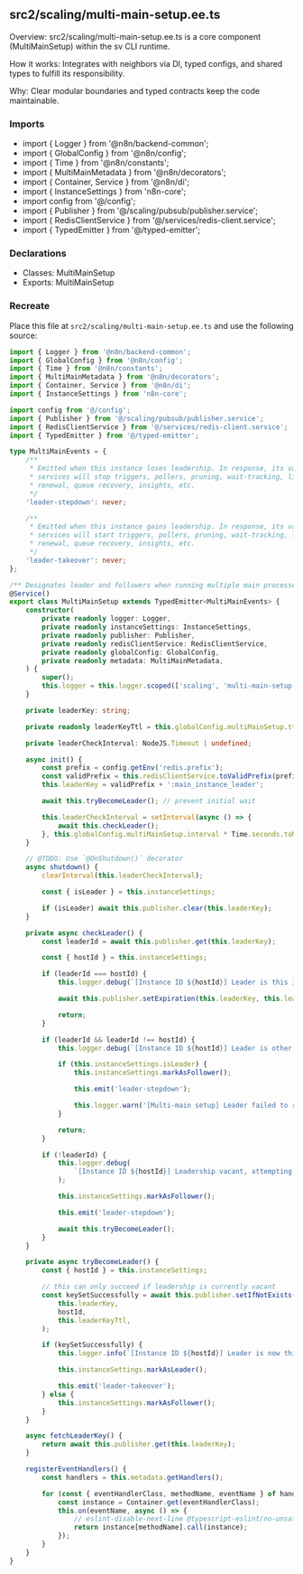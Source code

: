 ## src2/scaling/multi-main-setup.ee.ts

Overview: src2/scaling/multi-main-setup.ee.ts is a core component (MultiMainSetup) within the sv CLI runtime.

How it works: Integrates with neighbors via DI, typed configs, and shared types to fulfill its responsibility.

Why: Clear modular boundaries and typed contracts keep the code maintainable.

### Imports

- import { Logger } from '@n8n/backend-common';
- import { GlobalConfig } from '@n8n/config';
- import { Time } from '@n8n/constants';
- import { MultiMainMetadata } from '@n8n/decorators';
- import { Container, Service } from '@n8n/di';
- import { InstanceSettings } from 'n8n-core';
- import config from '@/config';
- import { Publisher } from '@/scaling/pubsub/publisher.service';
- import { RedisClientService } from '@/services/redis-client.service';
- import { TypedEmitter } from '@/typed-emitter';

### Declarations

- Classes: MultiMainSetup
- Exports: MultiMainSetup

### Recreate

Place this file at `src2/scaling/multi-main-setup.ee.ts` and use the following source:

```ts
import { Logger } from '@n8n/backend-common';
import { GlobalConfig } from '@n8n/config';
import { Time } from '@n8n/constants';
import { MultiMainMetadata } from '@n8n/decorators';
import { Container, Service } from '@n8n/di';
import { InstanceSettings } from 'n8n-core';

import config from '@/config';
import { Publisher } from '@/scaling/pubsub/publisher.service';
import { RedisClientService } from '@/services/redis-client.service';
import { TypedEmitter } from '@/typed-emitter';

type MultiMainEvents = {
	/**
	 * Emitted when this instance loses leadership. In response, its various
	 * services will stop triggers, pollers, pruning, wait-tracking, license
	 * renewal, queue recovery, insights, etc.
	 */
	'leader-stepdown': never;

	/**
	 * Emitted when this instance gains leadership. In response, its various
	 * services will start triggers, pollers, pruning, wait-tracking, license
	 * renewal, queue recovery, insights, etc.
	 */
	'leader-takeover': never;
};

/** Designates leader and followers when running multiple main processes. */
@Service()
export class MultiMainSetup extends TypedEmitter<MultiMainEvents> {
	constructor(
		private readonly logger: Logger,
		private readonly instanceSettings: InstanceSettings,
		private readonly publisher: Publisher,
		private readonly redisClientService: RedisClientService,
		private readonly globalConfig: GlobalConfig,
		private readonly metadata: MultiMainMetadata,
	) {
		super();
		this.logger = this.logger.scoped(['scaling', 'multi-main-setup']);
	}

	private leaderKey: string;

	private readonly leaderKeyTtl = this.globalConfig.multiMainSetup.ttl;

	private leaderCheckInterval: NodeJS.Timeout | undefined;

	async init() {
		const prefix = config.getEnv('redis.prefix');
		const validPrefix = this.redisClientService.toValidPrefix(prefix);
		this.leaderKey = validPrefix + ':main_instance_leader';

		await this.tryBecomeLeader(); // prevent initial wait

		this.leaderCheckInterval = setInterval(async () => {
			await this.checkLeader();
		}, this.globalConfig.multiMainSetup.interval * Time.seconds.toMilliseconds);
	}

	// @TODO: Use `@OnShutdown()` decorator
	async shutdown() {
		clearInterval(this.leaderCheckInterval);

		const { isLeader } = this.instanceSettings;

		if (isLeader) await this.publisher.clear(this.leaderKey);
	}

	private async checkLeader() {
		const leaderId = await this.publisher.get(this.leaderKey);

		const { hostId } = this.instanceSettings;

		if (leaderId === hostId) {
			this.logger.debug(`[Instance ID ${hostId}] Leader is this instance`);

			await this.publisher.setExpiration(this.leaderKey, this.leaderKeyTtl);

			return;
		}

		if (leaderId && leaderId !== hostId) {
			this.logger.debug(`[Instance ID ${hostId}] Leader is other instance "${leaderId}"`);

			if (this.instanceSettings.isLeader) {
				this.instanceSettings.markAsFollower();

				this.emit('leader-stepdown');

				this.logger.warn('[Multi-main setup] Leader failed to renew leader key');
			}

			return;
		}

		if (!leaderId) {
			this.logger.debug(
				`[Instance ID ${hostId}] Leadership vacant, attempting to become leader...`,
			);

			this.instanceSettings.markAsFollower();

			this.emit('leader-stepdown');

			await this.tryBecomeLeader();
		}
	}

	private async tryBecomeLeader() {
		const { hostId } = this.instanceSettings;

		// this can only succeed if leadership is currently vacant
		const keySetSuccessfully = await this.publisher.setIfNotExists(
			this.leaderKey,
			hostId,
			this.leaderKeyTtl,
		);

		if (keySetSuccessfully) {
			this.logger.info(`[Instance ID ${hostId}] Leader is now this instance`);

			this.instanceSettings.markAsLeader();

			this.emit('leader-takeover');
		} else {
			this.instanceSettings.markAsFollower();
		}
	}

	async fetchLeaderKey() {
		return await this.publisher.get(this.leaderKey);
	}

	registerEventHandlers() {
		const handlers = this.metadata.getHandlers();

		for (const { eventHandlerClass, methodName, eventName } of handlers) {
			const instance = Container.get(eventHandlerClass);
			this.on(eventName, async () => {
				// eslint-disable-next-line @typescript-eslint/no-unsafe-return
				return instance[methodName].call(instance);
			});
		}
	}
}

```
